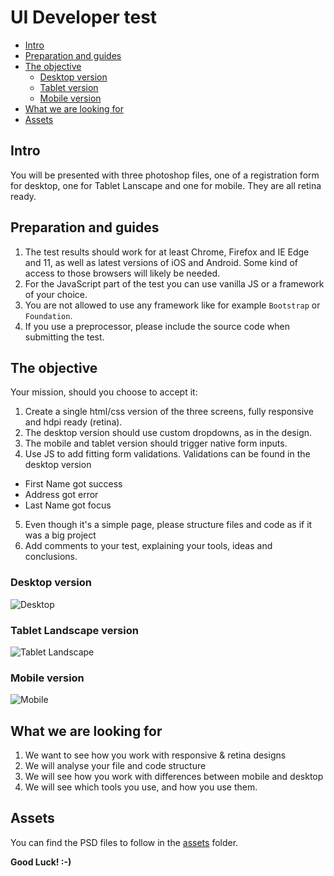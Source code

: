 # UI Developer test

* [Intro](#intro)
* [Preparation and guides](#preparation-and-guides)
* [The objective](#the-objective)
    * [Desktop version](#desktop-version)
    * [Tablet version](#tablet-landscape-version)
    * [Mobile version](#mobile-version)
* [What we are looking for](#what-we-are-looking-for)
* [Assets](#assets)


## Intro
You will be presented with three photoshop files, one of a registration form for desktop, one for Tablet Lanscape and one for mobile. They are all retina ready.

## Preparation and guides
1. The test results should work for at least Chrome, Firefox and IE Edge and 11, as well as latest versions of iOS and Android.
    Some kind of access to those browsers will likely be needed.
2. For the JavaScript part of the test you can use vanilla JS or a framework of your choice.
3. You are not allowed to use any framework like for example `Bootstrap` or `Foundation`.
4. If you use a preprocessor, please include the source code when submitting the test.


## The objective
Your mission, should you choose to accept it:

1. Create a single html/css version of the three screens, fully responsive and hdpi ready (retina).
2. The desktop version should use custom dropdowns, as in the design.
3. The mobile and tablet version should trigger native form inputs.
4. Use JS to add fitting form validations. Validations can be found in the desktop version

  - First Name got success
  - Address got error
  - Last Name got focus
5. Even though it's a simple page, please structure files and code as if it was a big project
6. Add comments to your test, explaining your tools, ideas and conclusions.

### Desktop version
![Desktop](assets/LONG-SIGNUP-D-2x.jpg)

### Tablet Landscape version
![Tablet Landscape](assets/LONG-SIGNUP-TL-2x.jpg)

### Mobile version
![Mobile](assets/LONG-SIGNUP-M-2x.jpg)

## What we are looking for
1. We want to see how you work with responsive & retina designs
2. We will analyse your file and code structure
3. We will see how you work with differences between mobile and desktop
4. We will see which tools you use, and how you use them.

## Assets
You can find the PSD files to follow in the  [assets](https://github.com/betit/recruitment-cases/tree/master/ui-developer/assets) folder.

**Good Luck! :-)**
